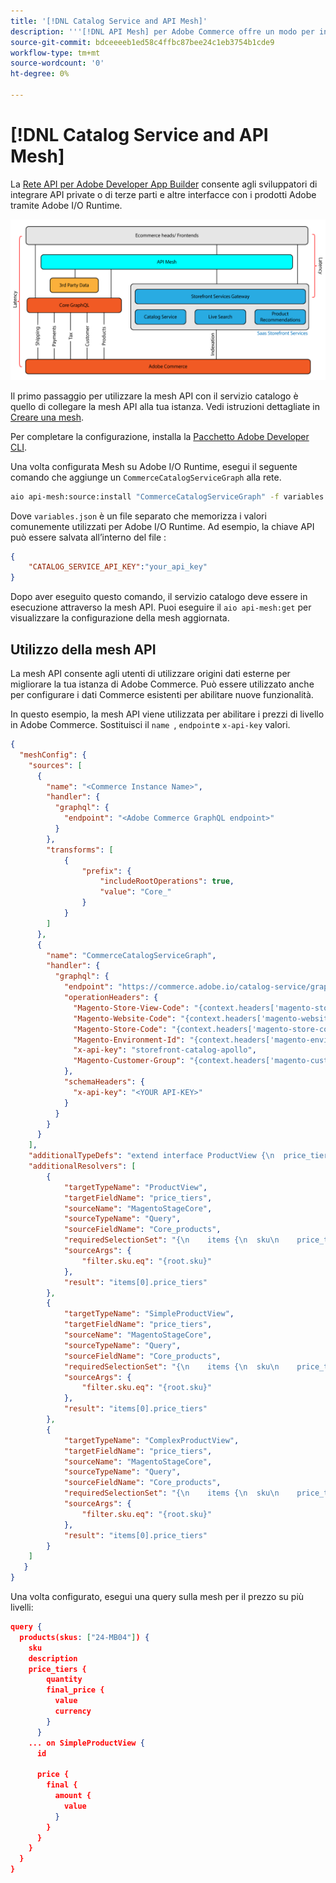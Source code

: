 ```yaml
---
title: '[!DNL Catalog Service and API Mesh]'
description: '''[!DNL API Mesh] per Adobe Commerce offre un modo per integrare più origini dati tramite un endpoint GraphQL comune."'
source-git-commit: bdceeeeb1ed58c4ffbc87bee24c1eb3754b1cde9
workflow-type: tm+mt
source-wordcount: '0'
ht-degree: 0%

---
```


# [!DNL Catalog Service and API Mesh]

La [Rete API per Adobe Developer App Builder](https://developer.adobe.com/graphql-mesh-gateway/gateway/overview/) consente agli sviluppatori di integrare API private o di terze parti e altre interfacce con i prodotti Adobe tramite Adobe I/O Runtime.

![Diagramma dell’architettura del catalogo](assets/catalog-service-architecture-mesh.png)

Il primo passaggio per utilizzare la mesh API con il servizio catalogo è quello di collegare la mesh API alla tua istanza. Vedi istruzioni dettagliate in [Creare una mesh](https://developer.adobe.com/graphql-mesh-gateway/gateway/create-mesh/).

Per completare la configurazione, installa la [Pacchetto Adobe Developer CLI](https://developer.adobe.com/runtime/docs/guides/tools/cli_install/).

Una volta configurata Mesh su Adobe I/O Runtime, esegui il seguente comando che aggiunge un `CommerceCatalogServiceGraph` alla rete.

```bash
aio api-mesh:source:install "CommerceCatalogServiceGraph" -f variables.json
```

Dove `variables.json` è un file separato che memorizza i valori comunemente utilizzati per Adobe I/O Runtime.
Ad esempio, la chiave API può essere salvata all’interno del file :

```json
{
    "CATALOG_SERVICE_API_KEY":"your_api_key"
}
```

Dopo aver eseguito questo comando, il servizio catalogo deve essere in esecuzione attraverso la mesh API. Puoi eseguire il `aio api-mesh:get` per visualizzare la configurazione della mesh aggiornata.

## Utilizzo della mesh API

La mesh API consente agli utenti di utilizzare origini dati esterne per migliorare la tua istanza di Adobe Commerce. Può essere utilizzato anche per configurare i dati Commerce esistenti per abilitare nuove funzionalità.

In questo esempio, la mesh API viene utilizzata per abilitare i prezzi di livello in Adobe Commerce.
Sostituisci il `name `, `endpoint`e `x-api-key` valori.

```json
{
  "meshConfig": {
    "sources": [
      {
        "name": "<Commerce Instance Name>",
        "handler": {
          "graphql": {
            "endpoint": "<Adobe Commerce GraphQL endpoint>"
          }
        },
        "transforms": [
            {
                "prefix": {
                    "includeRootOperations": true,
                    "value": "Core_"
                }
            }
        ]
      },
      {
        "name": "CommerceCatalogServiceGraph",
        "handler": {
          "graphql": {
            "endpoint": "https://commerce.adobe.io/catalog-service/graphql/",
            "operationHeaders": {
              "Magento-Store-View-Code": "{context.headers['magento-store-view-code']}",
              "Magento-Website-Code": "{context.headers['magento-website-code']}",
              "Magento-Store-Code": "{context.headers['magento-store-code']}",
              "Magento-Environment-Id": "{context.headers['magento-environment-id']}",
              "x-api-key": "storefront-catalog-apollo",
              "Magento-Customer-Group": "{context.headers['magento-customer-group']}"
            },
            "schemaHeaders": {
              "x-api-key": "<YOUR API-KEY>"
            }
          }
        }
      }
    ],
    "additionalTypeDefs": "extend interface ProductView {\n  price_tiers: [Core_TierPrice]\n}\n extend type SimpleProductView {\n  price_tiers: [Core_TierPrice]\n}\n extend type ComplexProductView {\n  price_tiers: [Core_TierPrice]\n}\n",
    "additionalResolvers": [
        {  
            "targetTypeName": "ProductView",
            "targetFieldName": "price_tiers",
            "sourceName": "MagentoStageCore",
            "sourceTypeName": "Query",
            "sourceFieldName": "Core_products",
            "requiredSelectionSet": "{\n    items {\n  sku\n    price_tiers {\n        quantity,\n        final_price {\n          value\n          currency\n        }\n      }\n    }\n  }",
            "sourceArgs": {
                "filter.sku.eq": "{root.sku}"
            },
            "result": "items[0].price_tiers"
        },
        {  
            "targetTypeName": "SimpleProductView",
            "targetFieldName": "price_tiers",
            "sourceName": "MagentoStageCore",
            "sourceTypeName": "Query",
            "sourceFieldName": "Core_products",
            "requiredSelectionSet": "{\n    items {\n  sku\n    price_tiers {\n        quantity,\n        final_price {\n          value\n          currency\n        }\n      }\n    }\n  }",
            "sourceArgs": {
                "filter.sku.eq": "{root.sku}"
            },
            "result": "items[0].price_tiers"
        },
        {  
            "targetTypeName": "ComplexProductView",
            "targetFieldName": "price_tiers",
            "sourceName": "MagentoStageCore",
            "sourceTypeName": "Query",
            "sourceFieldName": "Core_products",
            "requiredSelectionSet": "{\n    items {\n  sku\n    price_tiers {\n        quantity,\n        final_price {\n          value\n          currency\n        }\n      }\n    }\n  }",
            "sourceArgs": {
                "filter.sku.eq": "{root.sku}"
            },
            "result": "items[0].price_tiers"
        }
    ]
   }
}
```

Una volta configurato, esegui una query sulla mesh per il prezzo su più livelli:

```json
query {
  products(skus: ["24-MB04"]) {
    sku
    description
    price_tiers {
        quantity
        final_price {
          value
          currency
        }
      }
    ... on SimpleProductView {
      id
       
      price {
        final {
          amount {
            value
          }
        }
      }
    }
  }
}
```
